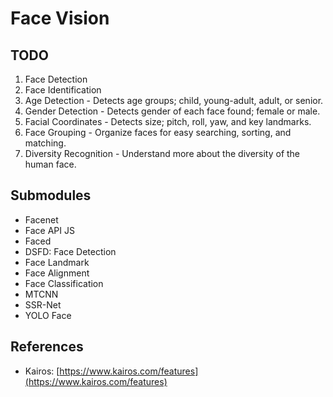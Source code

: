 # Face Vision

## TODO
1. Face Detection
2. Face Identification
3. Age Detection - Detects age groups; child, young-adult, adult, or senior.
4. Gender Detection - Detects gender of each face found; female or male.
5. Facial Coordinates - Detects size; pitch, roll, yaw, and key landmarks.
6. Face Grouping - Organize faces for easy searching, sorting, and matching.
7. Diversity Recognition - Understand more about the diversity of the human face.

## Submodules
* Facenet
* Face API JS
* Faced
* DSFD: Face Detection
* Face Landmark
* Face Alignment
* Face Classification
* MTCNN
* SSR-Net
* YOLO Face

## References
* Kairos: [https://www.kairos.com/features](https://www.kairos.com/features)

